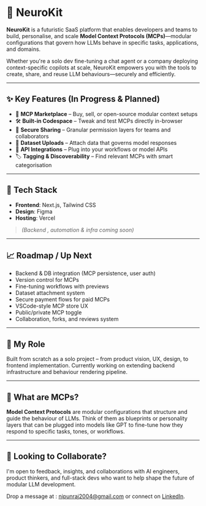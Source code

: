 
# 🧠 NeuroKit

**NeuroKit** is a futuristic SaaS platform that enables developers and teams to build, personalise, and scale **Model Context Protocols (MCPs)**—modular configurations that govern how LLMs behave in specific tasks, applications, and domains.

Whether you're a solo dev fine-tuning a chat agent or a company deploying context-specific copilots at scale, NeuroKit empowers you with the tools to create, share, and reuse LLM behaviours—securely and efficiently.

---

## ✨ Key Features (In Progress & Planned)

- 🧩 **MCP Marketplace** – Buy, sell, or open-source modular context setups  
- 🛠️ **Built-in Codespace** – Tweak and test MCPs directly in-browser  
- 🔐 **Secure Sharing** – Granular permission layers for teams and collaborators  
- 📁 **Dataset Uploads** – Attach data that governs model responses  
- 🔌 **API Integrations** – Plug into your workflows or model APIs  
- 🏷️ **Tagging & Discoverability** – Find relevant MCPs with smart categorisation

---

## 🧪 Tech Stack

- **Frontend**: Next.js, Tailwind CSS  
- **Design**:  Figma  
- **Hosting**: Vercel  
> *(Backend , automation & infra coming soon)*

---

## 📈 Roadmap / Up Next

- Backend & DB integration (MCP persistence, user auth)  
- Version control for MCPs  
- Fine-tuning workflows with previews  
- Dataset attachment system  
- Secure payment flows for paid MCPs  
- VSCode-style MCP store UX  
- Public/private MCP toggle  
- Collaboration, forks, and reviews system

---

## 👤 My Role

Built from scratch as a solo project – from product vision, UX, design, to frontend implementation. Currently working on extending backend infrastructure and behaviour rendering pipeline.

---

## 🧠 What are MCPs?

**Model Context Protocols** are modular configurations that structure and guide the behaviour of LLMs. Think of them as blueprints or personality layers that can be plugged into models like GPT to fine-tune how they respond to specific tasks, tones, or workflows.

---

## 🤝 Looking to Collaborate?

I'm open to feedback, insights, and collaborations with AI engineers, product thinkers, and full-stack devs who want to help shape the future of modular LLM development.

Drop a message at : nipunraj2004@gmail.com or connect on [LinkedIn](https://linkedin.com/in/nipun-kumar).
